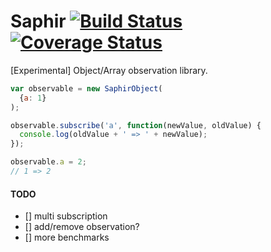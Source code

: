 # Saphir [![Build Status](http://img.shields.io/travis/tameraydin/saphir/master.svg?style=flat-square)](https://travis-ci.org/tameraydin/saphir) [![Coverage Status](https://img.shields.io/coveralls/tameraydin/saphir/master.svg?style=flat-square)](https://coveralls.io/r/tameraydin/saphir?branch=master)

[Experimental] Object/Array observation library.

```javascript
var observable = new SaphirObject(
  {a: 1}
);

observable.subscribe('a', function(newValue, oldValue) {
  console.log(oldValue + ' => ' + newValue);
});

observable.a = 2;
// 1 => 2
```

#### TODO
- [] multi subscription
- [] add/remove observation?
- [] more benchmarks
